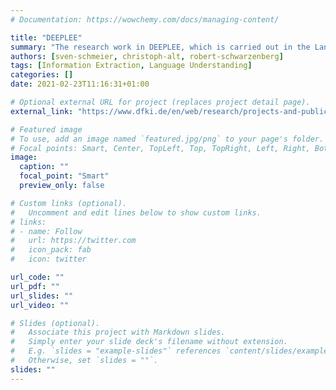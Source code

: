 ```yaml
---
# Documentation: https://wowchemy.com/docs/managing-content/

title: "DEEPLEE"
summary: "The research work in DEEPLEE, which is carried out in the Language Technology research departments in Saabrücken and Berlin, builds on DFKI's expertise in the areas of deep learning (DL) and language technology (LT) and develops it further. They aim for profound improvements of DL approaches in LT by focusing on four central, open research topics: Modularity in DNN architectures, Use of external knowledge, DNNs with explanation functionality, Machine Teaching Strategies for DNNs"
authors: [sven-schmeier, christoph-alt, robert-schwarzenberg]
tags: [Information Extraction, Language Understanding]
categories: []
date: 2021-02-23T11:16:31+01:00

# Optional external URL for project (replaces project detail page).
external_link: "https://www.dfki.de/en/web/research/projects-and-publications/projects-overview/projekt/deeplee/"

# Featured image
# To use, add an image named `featured.jpg/png` to your page's folder.
# Focal points: Smart, Center, TopLeft, Top, TopRight, Left, Right, BottomLeft, Bottom, BottomRight.
image:
  caption: ""
  focal_point: "Smart"
  preview_only: false

# Custom links (optional).
#   Uncomment and edit lines below to show custom links.
# links:
# - name: Follow
#   url: https://twitter.com
#   icon_pack: fab
#   icon: twitter

url_code: ""
url_pdf: ""
url_slides: ""
url_video: ""

# Slides (optional).
#   Associate this project with Markdown slides.
#   Simply enter your slide deck's filename without extension.
#   E.g. `slides = "example-slides"` references `content/slides/example-slides.md`.
#   Otherwise, set `slides = ""`.
slides: ""
---
```


